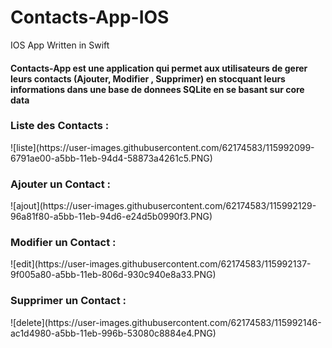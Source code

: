 # Contacts-App-IOS
IOS App Written in Swift

<h4> Contacts-App est une application qui permet aux utilisateurs de gerer leurs contacts (Ajouter, Modifier , Supprimer) en stocquant leurs informations 
dans une base de donnees SQLite en se basant sur core data </h4>

<h3>Liste des Contacts :</h3>
![liste](https://user-images.githubusercontent.com/62174583/115992099-6791ae00-a5bb-11eb-94d4-58873a4261c5.PNG)


<h3>Ajouter un Contact :</h3>
![ajout](https://user-images.githubusercontent.com/62174583/115992129-96a81f80-a5bb-11eb-94d6-e24d5b0990f3.PNG)


<h3>Modifier un Contact :</h3>
![edit](https://user-images.githubusercontent.com/62174583/115992137-9f005a80-a5bb-11eb-806d-930c940e8a33.PNG)


<h3>Supprimer un Contact :</h3>
![delete](https://user-images.githubusercontent.com/62174583/115992146-ac1d4980-a5bb-11eb-996b-53080c8884e4.PNG)



